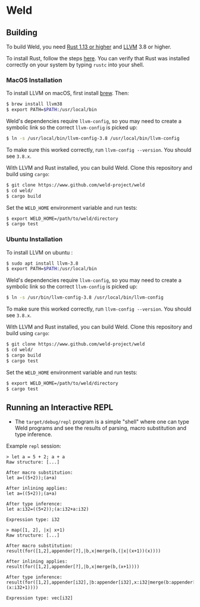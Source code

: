# Weld

## Building

To build Weld, you need [Rust 1.13 or higher](http://rust-lang.org) and [LLVM](http://llvm.org) 3.8 or
higher.

To install Rust, follow the steps [here](https://rustup.rs). You can verify that Rust was installed correctly on your system by typing `rustc` into your shell.

### MacOS Installation

To install LLVM on macOS, first install [brew](https://brew.sh/). Then:

```bash
$ brew install llvm38
$ export PATH=$PATH:/usr/local/bin
```

Weld's dependencies require `llvm-config`, so you may need to create a symbolic link so the correct `llvm-config` is picked up:

```bash
$ ln -s /usr/local/bin/llvm-config-3.8 /usr/local/bin/llvm-config
```

To make sure this worked correctly, run `llvm-config --version`. You should see `3.8.x`.

With LLVM and Rust installed, you can build Weld. Clone this repository and build using `cargo`:

```bash
$ git clone https://www.github.com/weld-project/weld
$ cd weld/
$ cargo build
```

Set the `WELD_HOME` environment variable and run tests:

```bash
$ export WELD_HOME=/path/to/weld/directory
$ cargo test
```

### Ubuntu Installation

To install LLVM on ubuntu :

```bash
$ sudo apt install llvm-3.8
$ export PATH=$PATH:/usr/local/bin
```

Weld's dependencies require `llvm-config`, so you may need to create a symbolic link so the correct `llvm-config` is picked up:

```bash
$ ln -s /usr/bin/llvm-config-3.8 /usr/local/bin/llvm-config
```

To make sure this worked correctly, run `llvm-config --version`. You should see `3.8.x`.

With LLVM and Rust installed, you can build Weld. Clone this repository and build using `cargo`:

```bash
$ git clone https://www.github.com/weld-project/weld
$ cd weld/
$ cargo build
$ cargo test
```

Set the `WELD_HOME` environment variable and run tests:

```bash
$ export WELD_HOME=/path/to/weld/directory
$ cargo test
```

## Running an Interactive REPL

* The `target/debug/repl` program is a simple "shell" where one can type Weld programs and see
  the results of parsing, macro substitution and type inference.

Example `repl` session:
```
> let a = 5 + 2; a + a
Raw structure: [...]

After macro substitution:
let a=((5+2));(a+a)

After inlining applies:
let a=((5+2));(a+a)

After type inference:
let a:i32=((5+2));(a:i32+a:i32)

Expression type: i32

> map([1, 2], |x| x+1)
Raw structure: [...]

After macro substitution:
result(for([1,2],appender[?],|b,x|merge(b,(|x|(x+1))(x))))

After inlining applies:
result(for([1,2],appender[?],|b,x|merge(b,(x+1))))

After type inference:
result(for([1,2],appender[i32],|b:appender[i32],x:i32|merge(b:appender[i32],(x:i32+1))))

Expression type: vec[i32]
```
